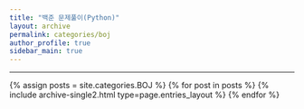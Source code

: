```yaml
---
title: "백준 문제풀이(Python)"
layout: archive
permalink: categories/boj
author_profile: true
sidebar_main: true
---
```


---
{% assign posts = site.categories.BOJ %}
{% for post in posts %} {% include archive-single2.html type=page.entries_layout %} {% endfor %}